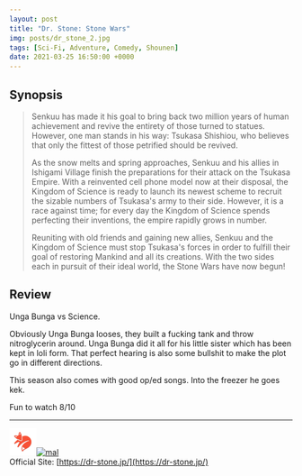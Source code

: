 ```yaml
---
layout: post
title: "Dr. Stone: Stone Wars"
img: posts/dr_stone_2.jpg 
tags: [Sci-Fi, Adventure, Comedy, Shounen]
date: 2021-03-25 16:50:00 +0000
---
```


## Synopsis
>Senkuu has made it his goal to bring back two million years of human achievement and revive the entirety of those turned to statues. However, one man stands in his way: Tsukasa Shishiou, who believes that only the fittest of those petrified should be revived.
>
>As the snow melts and spring approaches, Senkuu and his allies in Ishigami Village finish the preparations for their attack on the Tsukasa Empire. With a reinvented cell phone model now at their disposal, the Kingdom of Science is ready to launch its newest scheme to recruit the sizable numbers of Tsukasa's army to their side. However, it is a race against time; for every day the Kingdom of Science spends perfecting their inventions, the empire rapidly grows in number.
>
>Reuniting with old friends and gaining new allies, Senkuu and the Kingdom of Science must stop Tsukasa's forces in order to fulfill their goal of restoring Mankind and all its creations. With the two sides each in pursuit of their ideal world, the Stone Wars have now begun!

## Review
Unga Bunga vs Science.

Obviously Unga Bunga looses, they built a fucking tank and throw nitroglycerin around. Unga Bunga did it all for his little sister which has been kept in loli form. That perfect hearing is also some bullshit to make the plot go in different directions. 

This season also comes with good op/ed songs. Into the freezer he goes kek.
   
Fun to watch 8/10

---

[![kitsu](..\assets\img\kitsu.png)](https://kitsu.io/anime/dr-stone-two)[![mal](..\assets\img\mal.ico)](https://myanimelist.net/anime/40852/Dr_Stone__Stone_Wars)  
Official Site: [https://dr-stone.jp/](https://dr-stone.jp/)